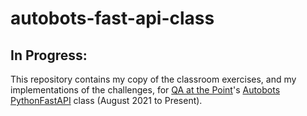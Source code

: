 # autobots-fast-api-class

## In Progress:

This repository contains my copy of the classroom exercises, and my implementations of the challenges, for [QA at the Point](https://www.meetup.com/QA-at-the-Point/)'s [Autobots](https://www.meetup.com/qap-autobots) [PythonFastAPI](https://www.meetup.com/qap-autobots/events/279240714/) class (August 2021 to Present).
